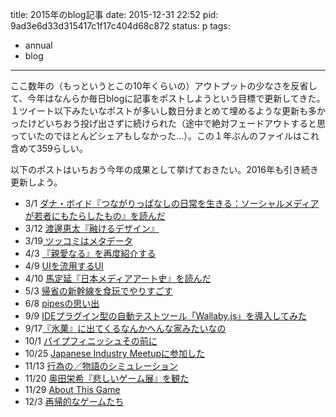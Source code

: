 title: 2015年のblog記事
date: 2015-12-31 22:52
pid: 9ad3e6d33d315417c1f17c404d68c872
status: p
tags:
- annual
- blog
---

ここ数年の（もっというとこの10年くらいの）アウトプットの少なさを反省して、今年はなんらか毎日blogに記事をポストしようという目標で更新してきた。１ツイート以下みたいなポストが多いし数日分まとめて埋めるような更新も多かったけどいちおう投げ出さずに続けられた（途中で絶対フェードアウトすると思っていたのでほとんどシェアもしなかった…）。この１年ぶんのファイルはこれ含めて359らしい。

以下のポストはいちおう今年の成果として挙げておきたい。2016年も引き続き更新しよう。

- 3/1 [ダナ・ボイド『つながりっぱなしの日常を生きる：ソーシャルメディアが若者にもたらしたもの』を読んだ][1]
- 3/12 [渡邊恵太『融けるデザイン』][2]
- 3/19[ ツッコミはメタデータ][3]
- 4/3 [『親愛なる』を再度紹介する][4]
- 4/9 [UIを流用するUI][5]
- 4/10 [馬定延『日本メディアアート史』を読んだ][6]
- 5/3 [帰省の新幹線を食玩でやりすごす][7]
- 6/8 [pipesの思い出][8]
- 9/9 [IDEプラグイン型の自動テストツール「Wallaby.js」を導入してみた][9]
- 9/17[『氷菓』に出てくるなんかへんな家みたいなの][10]
- 10/1 [パイプフィニッシュその前に][11]
- 10/25 [Japanese Industry Meetupに参加した][12]
- 11/13 [行為の／物語のシミュレーション][13]
- 11/20 [奥田栄希『悲しいゲーム展』を観た][14]
- 11/29 [About This Game][15]
- 12/3 [再帰的なゲームたち][16]

[1]:	/2015/03/01/201503/its-complicated/
[2]:	/2015/03/12/201503/melting-interfaces/
[3]:	/2015/03/19/201503/tsukkomi-is-metadata/
[4]:	/2015/04/03/201504/shinai-naru-tokyotdc-rgb-prize/
[5]:	/2015/04/09/201504/annotation-for-asset-generator/
[6]:	/2015/04/10/201504/a-critical-history-of-media-art-in-japan/
[7]:	/2015/05/03/201505/diy-candy-kit-for-train-travel/
[8]:	/2015/06/08/201506/memories-of-pipes/
[9]:	/2015/09/09/201509/wallaby-js/
[10]:	/2015/09/17/201509/box-something-like-house-in-hyo-ka/
[11]:	/2015/10/01/201510/before-pipe-finish/
[12]:	/2015/10/25/201510/japanese-industry-meetup/
[13]:	/2015/11/13/201511/narrative-simuration-in-video-game/
[14]:	/2015/11/20/201511/ironic-games/
[15]:	/2015/11/29/201511/about-this-game/
[16]:	/2015/12/03/201512/recursive-games/
